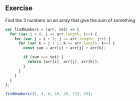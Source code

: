 ## Exercise

Find the 3 numbers on an array that give the sum of something

```js
var findNumbers = (arr, tot) => {
  for (var i = 0; i <= arr.length; i++) {
    for (var j = i + 1; j <= arr.length; j++) {
      for (var k = j + 1; k <= arr.length; k++) {
        const sum = arr[i] + arr[j] + arr[k];

        if (sum === tot) {
          return [arr[i], arr[j], arr[k]];
        }
      }
    }
  }
};

findNumbers([1, 4, 6, 10, 20, 21], 26);
```
